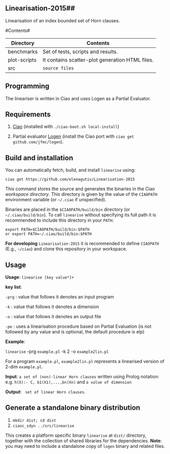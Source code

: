 ## Linearisation-2015##

Linearisation of an index bounded set of Horn clauses.





#Contents#

Directory | Contents															|
---------------|--------------------------------------------------------------------|
benchmarks			   | Set of tests, scripts and results. 	 															|
plot-scripts			   | It contains scatter-plot generation HTML files.	 															|
src		   | `source files`






## Programming 

The lineariser  is written in Ciao and  uses
Logen as a Partial Evaluator.

## Requirements
1. [Ciao](http://github.com/ciao-lang/ciao) 
(installed with `./ciao-boot.sh local-install`)

2. Partial evaluator [Logen](https://github.com/leuschel/logen)
(install the Ciao port with `ciao get github.com/jfmc/logen`).

## Build and installation

You can automatically fetch, build, and install `linearise` using:

```
ciao get https://github.com/elenagutiv/Linearisation-2015
```

This command stores the source and generates the binaries in the Ciao
_workspace directory_. This directory is given by the value of the
`CIAOPATH` environment variable (or `~/.ciao` if unspecified).

Binaries are placed in the `$CIAOPATH/build/bin` directory (or
`~/.ciao/build/bin`). To call `linearise` without specifying its
full path it is recommended to include this directory in your `PATH`:

```
export PATH=$CIAOPATH/build/bin:$PATH
or export PATH=~/.ciao/build/bin:$PATH
```

**For developing** `Linearisation-2015` it is recommended to define `CIAOPATH`
(E.g., `~/ciao`) and clone this repository in your workspace.

## Usage

**Usage**: `linearise [key value*]+` 

**key list**:

`-prg` : value that follows it denotes an input program  

`-k`   : value that follows it denotes a dimension 

`-o`   : value that follows it denotes  an output file

`-pe` : uses a linearisation procedure based on Partial Evaluation (is not followed by any value and is optional, the default procedure is elp)



**Example**:
 
`linearise` -prg  `example.pl` -k 2  -o `example2lin.pl`

For a program `example.pl`, `example2lin.pl` represents a linearised version of 2-dim `example.pl`.

**Input**: `a set of (non)-linear Horn clauses` written using Prolog
notation: e.g. `h(X):- C, b1(X1),...,bn(Xn)` and `a value of dimension` 

**Output**: ` set of linear Horn clauses`.

## Generate a standalone binary distribution



1. `mkdir dist; cd dist`
2. `ciaoc_sdyn ../src/linearise`

This creates a platform specific binary `linearise` at `dist/`
directory, together with the collection of shared libraries for the
dependencies. **Note**: you may need to include a standalone copy of
`logen` binary and related files.





